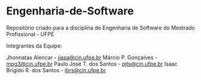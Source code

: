 # Engenharia-de-Software
Repositório criado para a disciplina de Engenharia de Software do Mestrado Profissional - UFPE

Integrantes da Equipe:

Jhonnatas Alencar           - jjasa@cin.ufpe.br
Márcio P. Gonçalves         - mpg3@cin.ufpe.br
Paulo José T. dos Santos    - pjts@cin.ufpe.br
Isaac Brígido R. dos Santos - ibrs@cin.ufpe.br
